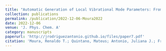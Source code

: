 ```yaml
---
title: "Automatic Generation of Local Vibrational Mode Parameters: From Small to Large Molecules and QM/MM Systems"
collection: publications
permalink: /publication/2022-12-06-Moura2022
date: 2022-12-06
venue: 'J. Phys. Chem. A'
category: manuscripts
paperurl: 'http://jrodriguezantonio.github.io/files/paper7.pdf'
citation: 'Moura, Renaldo T.; Quintano, Mateus; Antonio, Juliana J.; Freindorf, Marek; Kraka, Elfi. &quot;Automatic Generation of Local Vibrational Mode Parameters: From Small to Large Molecules and QM/MM Systems&quot; <i>J. Phys. Chem. A</i>, <b>2022</b>, 9313-9331'
---
```

